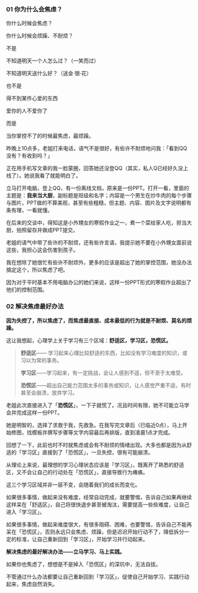 

### **01 你为什么会焦虑？**


你什么时候会焦虑？

你什么时候会烦躁、不耐烦？

不是

不知道明天一个人怎么过？（一笑而过）

不知道明天送什么好？（送金·银·花）

也不是

得不到某件心爱的东西

爱你的人不爱你了

而是

当你掌控不了的时候最焦虑，最烦躁。

昨晚上10点多，老姐打来电话，语气不是很好，有些许不耐烦地问我：「看到QQ没有？有收到吗？」

正在用手机写文章的我一脸蒙圈，回答她还没登QQ（其实，私人Q已经好久没上线了）。她说我看了就能明白了。

立马打开电脑，登上QQ，有一份离线文档，原来是一份PPT。打开一看，里面的主题是：**我来当大厨**，副标题是班级和名字；内容是一个男生在炒牛肉的每个步骤与图片，PPT做的不算美观，甚至有些粗糙，但主题、内容、图片及文字说明都有条有理，一看就懂。

在后来的交谈中，得知这是小外甥女的寒假作业之一，煮一个菜给家人吃，担当大厨，拍照留存并做成PPT提交。

老姐的语气中带了些许的不耐烦，还有些许言语，我提示她不要在小外甥女面前说这些，我担心这会伤害到孩子。

我在想除了她很忙有些许不耐烦外，更多的应该是超出了她的掌控范围，她没办法搞定这个，所以焦虑了吧。

因为对于平时基本不用电脑办公的她们来说，这样一份PPT形式的寒假作业超出了他们的控制范围。


### **02 解决焦虑最好办法**


**因为失控了，所以焦虑了，而焦虑最直接、成本最低的行为就是不耐烦、莫名的烦躁。**


这让我想起，心理学上关于学习有三个区域：**舒适区，学习区，恐慌区。**


>**舒适区**—— 学习起来心理比较舒适的东西，比如没有学习难度的知识，或习以为常的事务。
> 
> **学习区**——学习起来，有一定挑战，会让人感到不适，但不至于太难受。
> 
> **恐慌区**——超出自己能力范围太多的事务或知识，让人感觉严重不适，有时甚至会崩溃，放弃学习。
> 

老姐此次直接进入了「**恐慌区**」，一下子就慌了。况且时间有限，她不可能立马学会并完成这样一份PPT。

她是明智的，选择了求救于我，先救急。在我写完文章后（已临近0点），马上开始修图，找模板并撰写步骤等文字内容最后再排版，直到凌晨1点才完成。

回想了一下，此前也时不时就焦虑或会有不耐烦的情绪出现。大多也都是因为从舒适的「学习区」直接到了「恐慌区」，一旦失控，很有可能崩溃。

从理论上来说，最理想的学习心理状态应该是「学习区」，既离开了熟悉的舒适区，又不会让自己的行动处在「恐慌区」，直接导致行为瘫痪。


这三个学习区域并非一层不变，会随着我们的成长而变化。


如果很多事情，做起来没有难度，经常自动完成，就要警惕，告诉自己如果再继续这样呆在「舒适区」，自己将很快退步甚至被淘汰，需要提高一些些难度，让自己进入「学习区」。

如果很多事情，做起来难度很大，有很多阻碍、困难，也要警惕，告诉自己不能再呆在「恐慌区」，否则永远只会焦虑、烦躁，但是迟迟开始行动不了，降低拆分一定的标准，让自己重新回到「学习区」，开始学习并行动起来。



**解决焦虑的最好解决办法——立马学习、马上实践。**

如果你也焦虑了，想想是不是掉入「恐慌区」的深坑中，无法自拔。

不管通过什么办法都要让自己重新回到「学习区」，促使自己开始学习、实践行动起来，焦虑自然消失。